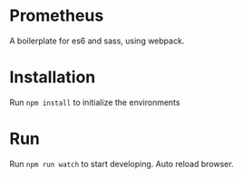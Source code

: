 # Prometheus 
A boilerplate for es6 and sass, using webpack.
# Installation 
Run `npm install` to initialize the environments
# Run
Run `npm run watch` to start developing.
Auto reload browser.
